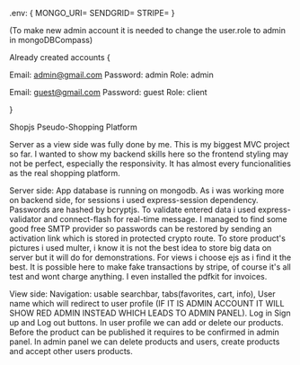.env: {
MONGO_URI=
SENDGRID=
STRIPE=
}

(To make new admin account it is needed to change the user.role to admin in mongoDBCompass)

Already created accounts {

Email: admin@gmail.com
Password: admin
Role: admin

Email: guest@gmail.com
Password: guest
Role: client

}

Shopjs Pseudo-Shopping Platform

Server as a view side was fully done by me. This is my biggest MVC project so far. I wanted to show my backend skills here so the frontend styling may not be perfect, especially the responsivity. It has almost every funcionalities as the real shopping platform.

Server side:
App database is running on mongodb. As i was working more on backend side, for sessions i used express-session dependency. Passwords are hashed by bcryptjs. To validate entered data i used express-validator and connect-flash for real-time message. I managed to find some good free SMTP provider so passwords can be restored by sending an activation link which is stored in protected crypto route. To store product's pictures i used multer, i know it is not the best idea to store big data on server but it will do for demonstrations. For views i choose ejs as i find it the best. It is possible here to make fake transactions by stripe, of course it's all test and wont charge anything. I even installed the pdfkit for invoices.

View side:
Navigation: usable searchbar, tabs(favorites, cart, info), User name which will redirect to user profile (IF IT IS ADMIN ACCOUNT IT WILL SHOW RED ADMIN INSTEAD WHICH LEADS TO ADMIN PANEL). Log in Sign up and Log out buttons. In user profile we can add or delete our products. Before the product can be published it requires to be confirmed in admin panel. In admin panel we can delete products and users, create products and accept other users products.
